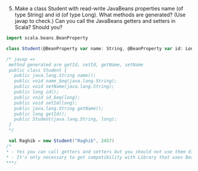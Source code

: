 5. Make a class Student with read-write JavaBeans properties name (of type String) and id (of type Long). What methods are generated? (Use javap to check.) Can you call the JavaBeans getters and setters in Scala? Should you?

```scala
import scala.beans.BeanProperty

class Student(@BeanProperty var name: String, @BeanProperty var id: Long ) {}

/* javap =>
 method generated are getId, setId, getName, setName
 public class Student {
   public java.lang.String name();
   public void name_$eq(java.lang.String);
   public void setName(java.lang.String);
   public long id();
   public void id_$eq(long);
   public void setId(long);
   public java.lang.String getName();
   public long getId();
   public Student(java.lang.String, long);
 }
 */

 val Raghib = new Student("Raghib", 2457)
/*
* - Yes you can call getters and setters but you should not use them directly
* - It's only necessary to get compatibility with Library that uses Bean
***/

```
